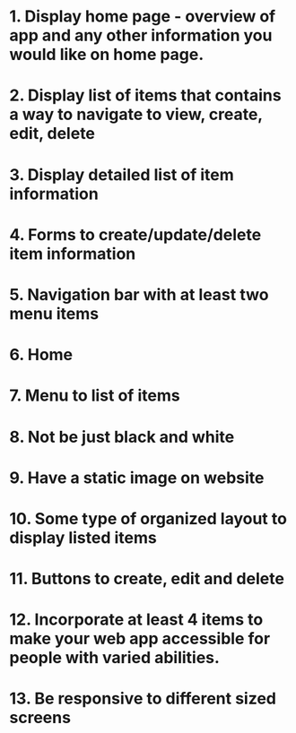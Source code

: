 
# 1. Display home page - overview of app and any other information you would like on home page.
# 2. Display list of items that contains a way to navigate to view, create, edit, delete 
# 3. Display detailed list of item information
# 4. Forms to create/update/delete item information


# 5. Navigation bar with at least two menu items
# 6. Home
# 7. Menu to list of items
# 8. Not be just black and white
# 9. Have a static image on website
# 10. Some type of organized layout to display listed items 
# 11. Buttons to create, edit and delete
# 12. Incorporate at least 4 items to make your web app accessible for people with varied abilities.
# 13. Be responsive to different sized screens

